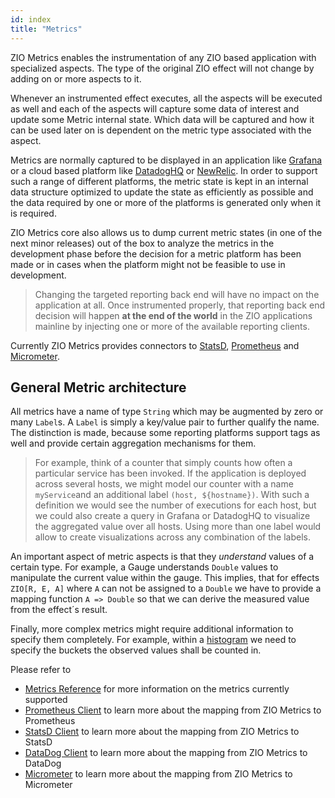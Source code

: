 ```yaml
---
id: index
title: "Metrics"
---
```

ZIO Metrics enables the instrumentation of any ZIO based application with specialized aspects. The type of the original ZIO effect will not change by adding on or more aspects to it. 

Whenever an instrumented effect executes, all the aspects will be executed as well and each of the 
aspects will capture some data of interest and update some Metric internal state. Which data will be captured and how it can be used later on is dependent on the metric type associated with the aspect. 

Metrics are normally captured to be displayed in an application like [Grafana](https://grafana.com/) or a cloud based platform like [DatadogHQ](https://docs.datadoghq.com/) 
or [NewRelic](https://newrelic.com). 
In order to support such a range of different platforms, the metric state is kept in an internal data structure optimized to update the state as efficiently as possible 
and the data required by one or more of the platforms is generated only when it is required. 

ZIO Metrics core also allows us to dump current metric states (in one of the next minor releases) out of the box to analyze the metrics in the development phase before the decision 
for a metric platform has been made or in cases when the platform might not be feasible to use in development. 

> Changing the targeted reporting back end will have no impact on the application at all. Once instrumented properly, that reporting back end decision will happen __at the end of the world__
> in the ZIO applications mainline by injecting one or more of the available reporting clients.

Currently ZIO Metrics provides connectors to [StatsD](https://docs.datadoghq.com/), [Prometheus](https://prometheus.io/) and [Micrometer](https://micrometer.io/). 

## General Metric architecture

All metrics have a name of type `String` which may be augmented by zero or many `Label`s. A `Label` is simply a key/value pair to further qualify the name. 
The distinction is made, because some reporting platforms support tags as well and provide certain aggregation mechanisms for them. 

> For example, think of a counter that simply counts how often a particular service has been invoked. If the application is deployed across several hosts, we might 
> model our counter with a name `myService`and an additional label `(host, ${hostname})`. With such a definition we would see the number of executions for each host, 
> but we could also create a query in Grafana or DatadogHQ to visualize the aggregated value over all hosts. Using more than one label would allow to create visualizations 
> across any combination of the labels. 

An important aspect of metric aspects is that they _understand_ values of a certain type. For example, a Gauge understands `Double` values to manipulate the current 
value within the gauge. This implies, that for effects `ZIO[R, E, A]` where `A` can not be assigned to a `Double` we have to provide a mapping function `A => Double`
so that we can derive the measured value from the effect´s result. 

Finally, more complex metrics might require additional information to specify them completely. For example, within a [histogram](metric-reference.md#Histograms) we need to specify the 
buckets the observed values shall be counted in. 

Please refer to 

* [Metrics Reference](metric-reference.md) for more information on the metrics currently supported
* [Prometheus Client](prometheus-client.md) to learn more about the mapping from ZIO Metrics to Prometheus
* [StatsD Client](statsd-client.md) to learn more about the mapping from ZIO Metrics to StatsD
* [DataDog Client](datadog-client.md) to learn more about the mapping from ZIO Metrics to DataDog
* [Micrometer](micrometer-connector.md) to learn more about the mapping from ZIO Metrics to Micrometer
